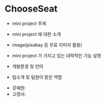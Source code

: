 # ChooseSeat

* mini project 주제


* mini project 에 대한 소개


* image(pixabay 등 무료 이미지 활용)


* mini project 가 가지고 있는 대략적인 기능 설명


* 개발환경 및 언어


* 팀소개 및 팀원이 맡은 역할
 - 강예원:  
 - 고영서: 
